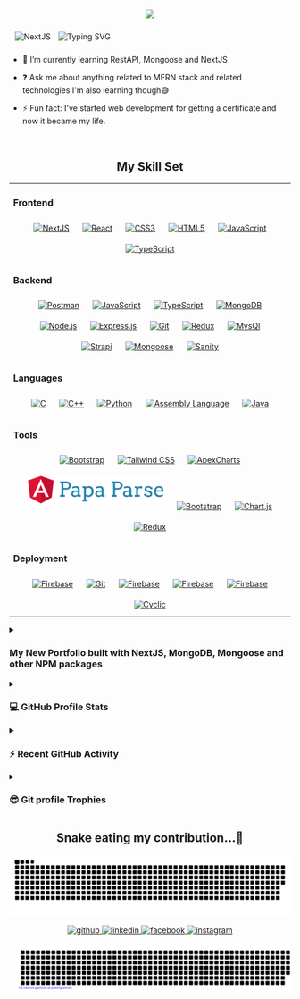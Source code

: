 <div align="center">
<img src="https://komarev.com/ghpvc/?username=foadtkf&&style=flat-square" align="center" />
</div>

<img style="margin: 10px" src="https://github.githubassets.com/images/mona-loading-dark.gif" alt="NextJS" height="50" /> ![Typing SVG](https://readme-typing-svg.herokuapp.com?font=Architects+Daughter&color=FFFFFF&size=30&lines=Hello!+It's+Me+Fuad+👋;Full+Stack;Front+End;Backend;ReactJS;NextJS;Bootstrap;Tailwind+CSS;MaterialUI;NodeJS;ExpressJS;MongoDB;Mongoose;Fullstack+developer;since;February2023+🚀;.....;)

- 🌱 I’m currently learning RestAPI, Mongoose and NextJS

- ❓ Ask me about anything related to MERN stack and related technologies I'm also learning though😅

- ⚡ Fun fact: I've started web development for getting a certificate and now it became my life.

<br/>
<div align="center">
	
	
## My Skill Set

<table>
  <tr></tr>
  <tr><td valign="top" width="100%">

### Frontend
    

<div align="center">    
<a href="https://nextjs.org/" target="_blank"><img style="margin: 10px" src="https://www.rlogical.com/wp-content/uploads/2021/08/Rlogical-Blog-Images-thumbnail.png" alt="NextJS" height="50" /></a> 
<a href="https://reactjs.org/" target="_blank"><img style="margin: 10px" src="https://profilinator.rishav.dev/skills-assets/react-original-wordmark.svg" alt="React" height="50" /></a>      
<a href="https://www.w3schools.com/css/" target="_blank"><img style="margin: 10px" src="https://profilinator.rishav.dev/skills-assets/css3-original-wordmark.svg" alt="CSS3" height="50" /></a>  
<a href="https://en.wikipedia.org/wiki/HTML5" target="_blank"><img style="margin: 10px" src="https://profilinator.rishav.dev/skills-assets/html5-original-wordmark.svg" alt="HTML5" height="50" /></a>   
<a href="https://www.javascript.com/" target="_blank"><img style="margin: 10px" src="https://profilinator.rishav.dev/skills-assets/javascript-original.svg" alt="JavaScript" height="50" /></a>  
<a href="https://www.typescriptlang.org/" target="_blank"><img style="margin: 10px" src="https://profilinator.rishav.dev/skills-assets/typescript-original.svg" alt="TypeScript" height="50" /></a>  
</div>

</td></tr><tr><td valign="top" width="100%">

### Backend

<div align="center"> 
<a href="https://www.postman.com/" target="_blank"><img style="margin: 10px" src="https://uxwing.com/wp-content/themes/uxwing/download/brands-and-social-media/postman-icon.png" alt="Postman" height="50" /></a>  
<a href="https://www.javascript.com/" target="_blank"><img style="margin: 10px" src="https://profilinator.rishav.dev/skills-assets/javascript-original.svg" alt="JavaScript" height="50" /></a>  
<a href="https://www.typescriptlang.org/" target="_blank"><img style="margin: 10px" src="https://profilinator.rishav.dev/skills-assets/typescript-original.svg" alt="TypeScript" height="50" /></a>  
<a href="https://www.mongodb.com/" target="_blank"><img style="margin: 10px" src="https://profilinator.rishav.dev/skills-assets/mongodb-original-wordmark.svg" alt="MongoDB" height="50" /></a>  
<a href="https://nodejs.org/" target="_blank"><img style="margin: 10px" src="https://profilinator.rishav.dev/skills-assets/nodejs-original-wordmark.svg" alt="Node.js" height="50" /></a>  
<a href="https://expressjs.com/" target="_blank"><img style="margin: 10px" src="https://profilinator.rishav.dev/skills-assets/express-original-wordmark.svg" alt="Express.js" height="50" /></a>  
<a href="https://github.com/" target="_blank"><img style="margin: 10px" src="https://profilinator.rishav.dev/skills-assets/git-scm-icon.svg" alt="Git" height="50" /></a>  
<a href="https://redux.js.org/" target="_blank"><img style="margin: 10px" src="https://profilinator.rishav.dev/skills-assets/redux-original.svg" alt="Redux" height="50" /></a>  
<a href="https://www.mysql.com/" target="_blank"><img style="margin: 10px" src="https://www.freepnglogos.com/uploads/logo-mysql-png/logo-mysql-development-mysql-logo-code-icon-9.png" alt="MysQl" height="50" /></a>    
<a href="https://strapi.io/" target="_blank"><img style="margin: 10px" src="https://static-00.iconduck.com/assets.00/strapi-icon-256x253-fr8b6jhy.png" alt="Strapi" height="50" /></a>     
<a href="https://mongoosejs.com/" target="_blank"><img style="margin: 10px" src="https://cms-assets.tutsplus.com/uploads/users/34/posts/29527/preview_image/mongoose.jpg" alt="Mongoose" height="50" /></a>     
<a href="https://www.sanity.io/" target="_blank"><img style="margin: 10px" src="https://images.g2crowd.com/uploads/product/image/social_landscape/social_landscape_96102ac6497377cd53da621075fe828e/sanity.png" alt="Sanity" height="50" /></a> 
</div>

</td>
</tr>
 <tr><td>
   
   
### Languages

<div align="center">    
<a href="https://www.cprogramming.com/" target="_blank"><img style="margin: 10px" src="https://profilinator.rishav.dev/skills-assets/c-original.svg" alt="C" height="50" /></a>    
<a href="https://www.cplusplus.com/" target="_blank"><img style="margin: 10px" src="https://profilinator.rishav.dev/skills-assets/cplusplus-original.svg" alt="C++" height="50" /></a>
<a href="https://www.python.org/" target="_blank"><img style="margin: 10px" src="https://profilinator.rishav.dev/skills-assets/python-original.svg" alt="Python" height="50" /></a>   
<a href="https://www.intel.com/content/dam/develop/external/us/en/documents/introduction-to-x64-assembly-181178.pdf" target="_blank"><img style="margin: 10px" src="https://assets.exercism.io/tracks/x86-64-assembly-hex-turquoise.png" alt="Assembly Language" height="50" /></a>      
<a href="https://www.oracle.com/java/" target="_blank"><img style="margin: 10px" src="https://icon2.cleanpng.com/20180709/atx/kisspng-java-computer-icons-java-logo-5b434ecf103ea8.4827256615311377430666.jpg" alt="Java" height="50" /></a>
</div>

</td></tr>
<tr><td>
  
### Tools

<div align="center">    
<a href="https://getbootstrap.com/docs/5.1/getting-started/introduction/" target="_blank"><img style="margin: 10px" src="https://profilinator.rishav.dev/skills-assets/bootstrap-plain.svg" alt="Bootstrap" height="50" /></a>     
<a href="https://www.tailwindcss.com/" target="_blank"><img style="margin: 10px" src="https://profilinator.rishav.dev/skills-assets/tailwindcss.svg" alt="Tailwind CSS" height="50" /></a>     
<a href="https://apexcharts.com/" target="_blank"><img style="margin: 10px" src="https://camo.githubusercontent.com/5ee5535a3f7e5ba870272261173bf12f9e08a14b0e926291b0a31b751de595e3/68747470733a2f2f617065786368617274732e636f6d2f6d656469612f617065786368617274732d6c6f676f2e706e67" alt="ApexCharts" height="50" /></a>  
<a href="https://www.npmjs.com/package/react-papaparse" target="_blank"><img style="margin: 10px" src="https://raw.githubusercontent.com/alberthaff/ngx-papaparse/master/assets/ngx-papaparse.svg?sanitize=true" alt="React-Paraparse npm" height="50" /></a> 
<a href="https://fkhadra.github.io/react-toastify/introduction" target="_blank"><img style="margin: 10px" src="https://user-images.githubusercontent.com/5574267/54994574-df4c1380-4fc4-11e9-8509-1d3aedbc7b96.png" alt="Bootstrap" height="50" /></a>   
<a href="https://www.chartjs.org/" target="_blank"><img style="margin: 10px" src="https://profilinator.rishav.dev/skills-assets/logo-title.svg" alt="Chart.js" height="50" /></a>  
<a href="https://redux.js.org/" target="_blank"><img style="margin: 10px" src="https://profilinator.rishav.dev/skills-assets/redux-original.svg" alt="Redux" height="50" /></a>   
</div>

</td></tr>

<tr>
<td valign="top" >

### Deployment

<div align="center">  
<a href="https://firebase.google.com/" target="_blank"><img style="margin: 10px" src="https://profilinator.rishav.dev/skills-assets/firebase.png" alt="Firebase" height="50" /></a>   
<a href="https://github.com/" target="_blank"><img style="margin: 10px" src="https://profilinator.rishav.dev/skills-assets/git-scm-icon.svg" alt="Git" height="50" /></a>  
<a href="https://www.netlify.com/" target="_blank"><img style="margin: 10px" src="https://cdn.freebiesupply.com/logos/large/2x/netlify-logo-png-transparent.png" alt="Firebase" height="50" /></a>   
<a href="https://www.heroku.com/" target="_blank"><img style="margin: 10px" src="https://cdn-icons-png.flaticon.com/512/873/873120.png" alt="Firebase" height="50" /></a>   
<a href="https://render.com/" target="_blank"><img style="margin: 10px" src="https://images.g2crowd.com/uploads/product/image/social_landscape/social_landscape_477db83f729d63210139ec7cd29c1351/render-render.png" alt="Firebase" height="50" /></a>     
<a href="https://www.cyclic.sh/" target="_blank"><img style="margin: 10px" src="https://www.cyclic.sh/images/cyclic-logo.png" alt="Cyclic" height="50" /></a> 
</div>

</td></tr></table>
</div>



<details><summary><h3>My New Portfolio built with NextJS, MongoDB, Mongoose and other NPM packages</h3></summary>

<div align="center">	
<a href="https://next-portfolio-foadtkf.vercel.app/" target="_blank"><img style="margin: 10px" src="https://i.ibb.co/2gFwfvX/Screenshot-350.png" alt="NextJS" height="500"/></a>
</div>

</details>
	
	
	
	
<details><summary><h3>💻 GitHub Profile Stats</h3></summary>
	
<p align="center">
    <a href="https://github.com/anuraghazra/github-readme-stats">
	    <img alt="foadtkf's Github Stats" src="https://github-readme-stats.vercel.app/api?username=foadtkf&show_icons=true&count_private=true&locale=en&theme=tokyonight&layout=compact" height="230px"/></a>
	  <img src="https://github-readme-stats.vercel.app/api/top-langs?username=foadtkf&langs_count=10&show_icons=true&locale=en&theme=tokyonight" alt="foadtkf" height="230px"/>
<br/>

</details>

<details><summary><h3>⚡ Recent GitHub Activity</h3></summary>
	
[![Fuad's github activity graph](https://github-readme-activity-graph.cyclic.app/graph?username=foadtkf&theme=github	)](https://github.com/foadtkf/github-readme-activity-graph)

</details>

<details><summary> <h3>😎 Git profile Trophies </h3></summary>

<p align="center"> <a href="https://github.com/ryo-ma/github-profile-trophy"><img src="https://github-profile-trophy.vercel.app/?username=foadtkf&layout=compact&theme=tokyonight&column=4&margin-w=15&margin-h=15" alt="7oskaaa" /></a> </p>
	
</details>
<div align="center">
	
	
## Snake eating my contribution...😬
![snake gif](https://github.com/foadtkf/foadtkf/blob/output/github-contribution-grid-snake.svg)


<a href="https://github.com/foadtkf" target="_blank">
<img src=https://img.shields.io/badge/github-%2324292e.svg?&style=for-the-badge&logo=github&logoColor=white alt=github />
</a>
<a href="https://linkedin.com/in/fakhrul-islam-fuad-8b8915169" target="_blank">
<img src=https://img.shields.io/badge/linkedin-%231E77B5.svg?&style=for-the-badge&logo=linkedin&logoColor=white alt=linkedin />
</a>
<a href="https://www.facebook.com/daddytkf" target="_blank">
<img src=https://img.shields.io/badge/facebook-%232E87FB.svg?&style=for-the-badge&logo=facebook&logoColor=white alt=facebook />
</a>
<a href="https://instagram.com/daddytkff" target="_blank">
<img src=https://img.shields.io/badge/instagram-%23000000.svg?&style=for-the-badge&logo=instagram&logoColor=white alt=instagram />
</a>  
</div>
<div align="center">
	

	

[![gitartwork](gitartwork.svg)](https://github.com/jasineri/gitartwork)

</div>
